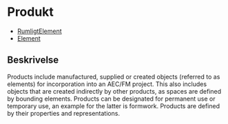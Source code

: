 # Produkt

- [RumligtElement](/Templates/Product/SpatialElement/)
- [Element](/Templates/Product/Element/)

## Beskrivelse

Products include manufactured, supplied or created objects (referred to as elements) for incorporation into an AEC/FM project. This also includes objects that are created indirectly by other products, as spaces are defined by bounding elements. Products can be designated for permanent use or temporary use, an example for the latter is formwork. Products are defined by their properties and representations.
